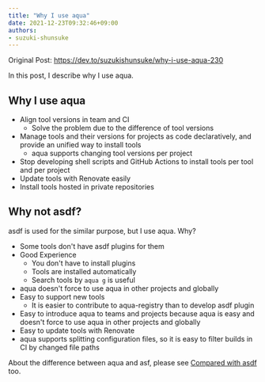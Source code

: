 ```yaml
---
title: "Why I use aqua"
date: 2021-12-23T09:32:46+09:00
authors:
- suzuki-shunsuke
---
```


<head>
  <link rel="canonical" href="https://dev.to/suzukishunsuke/why-i-use-aqua-230" />
</head>

Original Post: https://dev.to/suzukishunsuke/why-i-use-aqua-230

In this post, I describe why I use aqua.

## Why I use aqua

* Align tool versions in team and CI
  * Solve the problem due to the difference of tool versions
* Manage tools and their versions for projects as code declaratively, and provide an unified way to install tools
  * aqua supports changing tool versions per project
* Stop developing shell scripts and GitHub Actions to install tools per tool and per project
* Update tools with Renovate easily
* Install tools hosted in private repositories

## Why not asdf?

asdf is used for the similar purpose, but I use aqua. Why?

* Some tools don't have asdf plugins for them
* Good Experience
  * You don't have to install plugins
  * Tools are installed automatically
  * Search tools by `aqua g` is useful
* aqua doesn't force to use aqua in other projects and globally
* Easy to support new tools
  * It is easier to contribute to aqua-registry than to develop asdf plugin
* Easy to introduce aqua to teams and projects because aqua is easy and doesn't force to use aqua in other projects and globally
* Easy to update tools with Renovate
* aqua supports splitting configuration files, so it is easy to filter builds in CI by changed file paths

About the difference between aqua and asf, please see [Compared with asdf](/docs/overview#compared-with-asdf) too.
